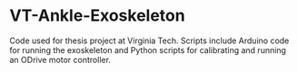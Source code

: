 # VT-Ankle-Exoskeleton
Code used for thesis project at Virginia Tech. Scripts include Arduino code for running the exoskeleton and Python scripts for calibrating and running an ODrive motor controller.
